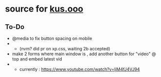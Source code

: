 # source for [kus.ooo](https://kus.ooo)

## To-Do
* @media to fix button spacing on mobile
* * (nvm? did pr on xp.css, waiting 2b accepted)
* make 2 forms where main window is , add another button for "video" @ top and embed latest vid
* * currently : https://www.youtube.com/watch?v=IjM4fJ4VJ94

